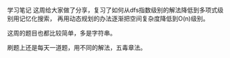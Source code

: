 学习笔记
这周给大家做了分享，复习了如何从dfs指数级别的解法降低到多项式级别用记忆化搜索， 再用动态规划的办法逐渐把空间复杂度降低到O(n)级别。

这周的题目也都比较简单，多是字符串。

刷题上还是每天一道题，用不同的解法，五毒章法。